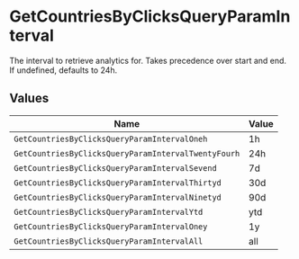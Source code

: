 # GetCountriesByClicksQueryParamInterval

The interval to retrieve analytics for. Takes precedence over start and end. If undefined, defaults to 24h.


## Values

| Name                                                | Value                                               |
| --------------------------------------------------- | --------------------------------------------------- |
| `GetCountriesByClicksQueryParamIntervalOneh`        | 1h                                                  |
| `GetCountriesByClicksQueryParamIntervalTwentyFourh` | 24h                                                 |
| `GetCountriesByClicksQueryParamIntervalSevend`      | 7d                                                  |
| `GetCountriesByClicksQueryParamIntervalThirtyd`     | 30d                                                 |
| `GetCountriesByClicksQueryParamIntervalNinetyd`     | 90d                                                 |
| `GetCountriesByClicksQueryParamIntervalYtd`         | ytd                                                 |
| `GetCountriesByClicksQueryParamIntervalOney`        | 1y                                                  |
| `GetCountriesByClicksQueryParamIntervalAll`         | all                                                 |